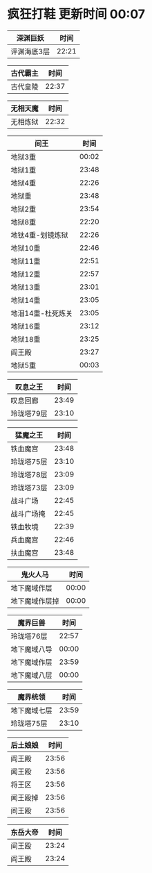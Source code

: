 # 疯狂打鞋 更新时间 00:07

| 深渊巨妖   | 时间    |
|--------|-------|
| 评渊海底3层 | 22:21 |

| 古代霸主   | 时间    |
|--------|-------|
| 古代皇陵 | 22:37 |

| 无相天魔   | 时间    |
|--------|-------|
| 无相炼狱 | 22:32 |

| 间王   | 时间    |
|--------|-------|
| 地狱3重 | 00:02 |
| 地狱1重 | 23:48 |
| 地狱4重 | 22:26 |
| 地狱重 | 23:48 |
| 地狱2重 | 23:54 |
| 地狱8重 | 22:20 |
| 地钛4重-划镜炼狱 | 22:26 |
| 地狱10重 | 22:46 |
| 地狱11重 | 22:51 |
| 地狱12重 | 22:57 |
| 地狱13重 | 23:01 |
| 地狱14重 | 23:05 |
| 地泪14重-杜死炼关 | 23:05 |
| 地狱16重 | 23:12 |
| 地狱18重 | 23:25 |
| 阎王殿 | 23:27 |
| 地狱5重 | 00:03 |

| 叹息之王   | 时间    |
|--------|-------|
| 叹息回廊 | 23:49 |
| 玲珑塔79层 | 23:10 |

| 猛魔之王   | 时间    |
|--------|-------|
| 铁血魔宫 | 23:48 |
| 玲珑塔75层 | 23:10 |
| 玲珑塔78层 | 23:09 |
| 玲珑塔73层 | 23:09 |
| 战斗广场 | 22:45 |
| 战斗广场掩 | 22:45 |
| 铁血牧境 | 22:39 |
| 兵血魔宫 | 22:46 |
| 扶血魔宫 | 23:48 |

| 鬼火人马   | 时间    |
|--------|-------|
| 地下魔域作层 | 00:00 |
| 地下魔域作层掉 | 00:00 |

| 魔界巨兽   | 时间    |
|--------|-------|
| 玲珑塔76层 | 22:57 |
| 地下魔域八导 | 00:00 |
| 地下魔域作层 | 23:59 |
| 地下魔域八层 | 00:00 |

| 魔界统领   | 时间    |
|--------|-------|
| 地下魔域七层 | 23:59 |
| 玲珑塔75层 | 23:10 |

| 后土娘娘   | 时间    |
|--------|-------|
| 阎王殿 | 23:56 |
| 闻王殴 | 23:56 |
| 将王区 | 23:56 |
| 闻王殴掉 | 23:56 |
| 间王殴 | 23:56 |

| 东岳大帝   | 时间    |
|--------|-------|
| 间王殴 | 23:24 |
| 阎王殿 | 23:24 |